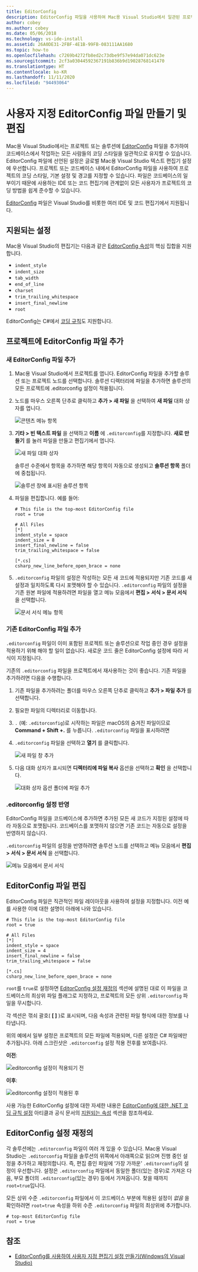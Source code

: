 ```yaml
---
title: EditorConfig
description: EditorConfig 파일을 사용하여 Mac용 Visual Studio에서 일관된 프로젝트 코딩 스타일 활성화.
author: cobey
ms.author: cobey
ms.date: 05/06/2018
ms.technology: vs-ide-install
ms.assetid: 26A0DE31-2FBF-4E1B-99FB-083111AA1680
ms.topic: how-to
ms.openlocfilehash: c7269b4272fb8ed2c73dbe9f57e94da071dc623e
ms.sourcegitcommit: 2cf3a03044592367191b836b9d19028768141470
ms.translationtype: HT
ms.contentlocale: ko-KR
ms.lasthandoff: 11/11/2020
ms.locfileid: "94493064"
---
```

# <a name="creating-and-editing-a-custom-editorconfig-file"></a>사용자 지정 EditorConfig 파일 만들기 및 편집

Mac용 Visual Studio에서는 프로젝트 또는 솔루션에 [EditorConfig](https://editorconfig.org/) 파일을 추가하여 코드베이스에서 작업하는 모든 사람들의 코딩 스타일을 일관적으로 유지할 수 있습니다. EditorConfig 파일에 선언된 설정은 글로벌 Mac용 Visual Studio 텍스트 편집기 설정에 우선합니다. 프로젝트 또는 코드베이스 내에서 EditorConfig 파일을 사용하여 프로젝트의 코딩 스타일, 기본 설정 및 경고를 지정할 수 있습니다. 파일은 코드베이스의 일부이기 때문에 사용하는 IDE 또는 코드 편집기에 관계없이 모든 사용자가 프로젝트의 코딩 방법을 쉽게 준수할 수 있습니다.

[EditorConfig](https://editorconfig.org/) 파일은 Visual Studio를 비롯한 여러 IDE 및 코드 편집기에서 지원됩니다.

## <a name="supported-settings"></a>지원되는 설정

Mac용 Visual Studio의 편집기는 다음과 같은 [EditorConfig 속성](https://editorconfig.org/#supported-properties)의 핵심 집합을 지원합니다.

- `indent_style`
- `indent_size`
- `tab_width`
- `end_of_line`
- `charset`
- `trim_trailing_whitespace`
- `insert_final_newline`
- `root`

EditorConfig는 C#에서 [코딩 규칙](/visualstudio/ide/editorconfig-code-style-settings-reference)도 지원합니다.

## <a name="add-an-editorconfig-file-to-a-project"></a>프로젝트에 EditorConfig 파일 추가

### <a name="adding-a-new-editorconfig-file"></a>새 EditorConfig 파일 추가

1. Mac용 Visual Studio에서 프로젝트를 엽니다. EditorConfig 파일을 추가할 솔루션 또는 프로젝트 노드를 선택합니다. 솔루션 디렉터리에 파일을 추가하면 솔루션의 모든 프로젝트에 .editorconfig 설정이 적용됩니다.

2. 노드를 마우스 오른쪽 단추로 클릭하고 **추가 > 새 파일** 을 선택하여 **새 파일** 대화 상자를 엽니다.

    ![콘텐츠 메뉴 항목](media/editorconfig-image0.png)

3. **기타 > 빈 텍스트 파일** 을 선택하고 **이름** 에 `.editorconfig`를 지정합니다. **새로 만들기** 를 눌러 파일을 만들고 편집기에서 엽니다.

    ![새 파일 대화 상자](media/editorconfig-image1.png)

    솔루션 수준에서 항목을 추가하면 해당 항목이 자동으로 생성되고 **솔루션 항목** 폴더에 중첩됩니다.

    ![솔루션 창에 표시된 솔루션 항목](media/editorconfig-image1a.png)

4. 파일을 편집합니다. 예를 들어:

    ```EditorConfig
    # This file is the top-most EditorConfig file
    root = true

    # All Files
    [*]
    indent_style = space
    indent_size = 8
    insert_final_newline = false
    trim_trailing_whitespace = false

    [*.cs]
    csharp_new_line_before_open_brace = none
    ```

4. `.editorconfig` 파일의 설정은 작성하는 모든 새 코드에 적용되지만 기존 코드를 새 설정과 일치하도록 다시 포맷해야 할 수 있습니다. `.editorconfig` 파일의 설정을 기존 원본 파일에 적용하려면 파일을 열고 메뉴 모음에서 **편집 > 서식 > 문서 서식** 을 선택합니다.

    ![문서 서식 메뉴 항목](media/editorconfig-image2.png)

### <a name="adding-an-existing-editorconfig-file"></a>기존 EditorConfig 파일 추가

`.editorconfig` 파일이 이미 포함된 프로젝트 또는 솔루션으로 작업 중인 경우 설정을 적용하기 위해 해야 할 일이 없습니다. 새로운 코드 줄은 EditorConfig 설정에 따라 서식이 지정됩니다.

기존의 `.editorconfig` 파일을 프로젝트에서 재사용하는 것이 좋습니다. 기존 파일을 추가하려면 다음을 수행합니다.

1. 기존 파일을 추가하려는 폴더를 마우스 오른쪽 단추로 클릭하고 **추가 > 파일 추가** 를 선택합니다.

2. 필요한 파일의 디렉터리로 이동합니다.

3. `.` (예: `.editorconfig`)로 시작하는 파일은 macOS의 숨겨진 파일이므로 **Command + Shift +.** 를 누릅니다. `.editorconfig` 파일을 표시하려면

4. `.editorconfig` 파일을 선택하고 **열기** 를 클릭합니다.

    ![새 파일 창 추가](media/editorconfig-image3b.png)

5. 다음 대화 상자가 표시되면 **디렉터리에 파일 복사** 옵션을 선택하고 **확인** 을 선택합니다.

    ![대화 상자 옵션 폴더에 파일 추가](media/editorconfig-image3.png)

### <a name="reflecting-editorconfig-settings"></a>.editorconfig 설정 반영

EditorConfig 파일을 코드베이스에 추가하면 추가된 모든 새 코드가 지정된 설정에 따라 자동으로 포맷됩니다. 코드베이스를 포맷하지 않으면 기존 코드는 자동으로 설정을 반영하지 않습니다.

`.editorconfig` 파일의 설정을 반영하려면 솔루션 노드를 선택하고 메뉴 모음에서 **편집 > 서식 > 문서 서식** 을 선택합니다.

![메뉴 모음에서 문서 서식](media/editorconfig-image3a.png)

## <a name="editing-an-editorconfig-file"></a>EditorConfig 파일 편집

EditorConfig 파일은 직관적인 파일 레이아웃을 사용하여 설정을 지정합니다. 이전 예를 사용한 이에 대한 설명이 아래에 나와 있습니다.

```EditorConfig
# This file is the top-most EditorConfig file
root = true

# All Files
[*]
indent_style = space
indent_size = 4
insert_final_newline = false
trim_trailing_whitespace = false

[*.cs]
csharp_new_line_before_open_brace = none
```

`root`를 `true`로 설정하면 [EditorConfig 설정 재정의](#override-editorconfig-settings) 섹션에 설명된 대로 이 파일을 코드베이스의 최상위 파일 플래그로 지정하고, 프로젝트의 모든 상위 `.editorconfig` 파일을 무시합니다.

각 섹션은 꺾쇠 괄호( **[ ]** )로 표시되며, 다음 속성과 관련된 파일 형식에 대한 정보를 나타냅니다.

위의 예에서 일부 설정은 프로젝트의 모든 파일에 적용되며, 다른 설정은 C# 파일에만 추가됩니다. 아래 스크린샷은 `.editorconfig` 설정 적용 전후를 보여줍니다.

**이전**:

![editorconfig 설정이 적용되기 전](media/editorconfig-image4.png)

**이후**:

![editorconfig 설정이 적용된 후](media/editorconfig-image5.png)

사용 가능한 EditorConfig 설정에 대한 자세한 내용은 [EditorConfig에 대한 .NET 코딩 규칙 설정](/visualstudio/ide/editorconfig-code-style-settings-reference) 아티클과 공식 문서의 [지원되는 속성](https://editorconfig.org/#supported-properties) 섹션을 참조하세요.

## <a name="override-editorconfig-settings"></a>EditorConfig 설정 재정의

각 솔루션에는 `.editorconfig` 파일이 여러 개 있을 수 있습니다. Mac용 Visual Studio는 `.editorconfig` 파일을 솔루션의 위쪽에서 아래쪽으로 읽으며 진행 중인 설정을 추가하고 재정의합니다. 즉, 편집 중인 파일에 ‘가장 가까운’ `.editorconfig`의 설정이 우선합니다. 설정은 `.editorconfig` 파일에서 동일한 폴더(있는 경우)로 가져온 다음, 부모 폴더의 `.editorconfig`(있는 경우) 등에서 가져옵니다. 찾을 때까지 `root=true`입니다.

모든 상위 수준 `.editorconfig` 파일에서 이 코드베이스 부분에 적용된 설정이 _없음_ 을 확인하려면 `root=true` 속성을 하위 수준 `.editorconfig` 파일의 최상위에 추가합니다.

```EditorConfig
# top-most EditorConfig file
root = true
```

## <a name="see-also"></a>참조

- [EditorConfig를 사용하여 사용자 지정 편집기 설정 만들기(Windows의 Visual Studio)](/visualstudio/ide/create-portable-custom-editor-options)
